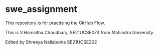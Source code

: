 # swe_assignment
This repository is for practising the GitHub Flow.


This is V.Hamsitha Choudhary, SE21UCSE073
from Mahindra University.


Edited by Shreeya Nallaboina SE21UCSE202
